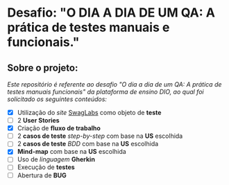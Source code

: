 # Desafio: "O DIA A DIA DE UM QA: A prática de testes manuais e funcionais."

## Sobre o projeto:
*Este repositório é referente ao desafio "O dia a dia de um QA: A prática de testes manuais funcionais" da plataforma de ensino DIO, ao qual foi solicitado os seguintes conteúdos:*

- [x] Utilização do *site* [SwagLabs](https://www.saucedemo.com/) como objeto de **teste**
- [ ] 2 **User Stories**
- [X] Criação de **fluxo de trabalho**
- [ ] 2 **casos de teste** *step-by-step* com base na **US** escolhida
- [ ] 2 **casos de teste** *BDD* com base na **US** escolhida
- [x] **Mind-map** com base na **US** escolhida
- [ ] Uso de *linguagem* **Gherkin**
- [ ] Execução de **testes**
- [ ] Abertura de **BUG**
